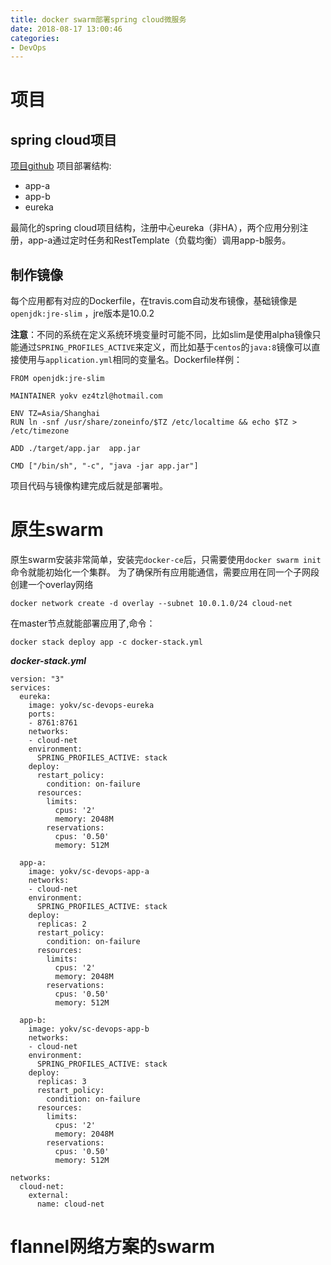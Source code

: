 ```yaml
---
title: docker swarm部署spring cloud微服务
date: 2018-08-17 13:00:46
categories: 
- DevOps
---
```


# 项目
<!--more-->
## spring cloud项目
[项目github](https://github.com/YoKv/microservices-practise)
项目部署结构:
* app-a
* app-b
* eureka

最简化的spring cloud项目结构，注册中心eureka（非HA），两个应用分别注册，app-a通过定时任务和RestTemplate（负载均衡）调用app-b服务。

## 制作镜像
每个应用都有对应的Dockerfile，在travis.com自动发布镜像，基础镜像是 `openjdk:jre-slim` ，jre版本是10.0.2

**注意**：不同的系统在定义系统环境变量时可能不同，比如slim是使用alpha镜像只能通过`SPRING_PROFILES_ACTIVE`来定义，而比如基于`centos`的`java:8`镜像可以直接使用与`application.yml`相同的变量名。Dockerfile样例：

```
FROM openjdk:jre-slim

MAINTAINER yokv ez4tzl@hotmail.com

ENV TZ=Asia/Shanghai
RUN ln -snf /usr/share/zoneinfo/$TZ /etc/localtime && echo $TZ > /etc/timezone

ADD ./target/app.jar  app.jar

CMD ["/bin/sh", "-c", "java -jar app.jar"]
```

项目代码与镜像构建完成后就是部署啦。

# 原生swarm
原生swarm安装非常简单，安装完`docker-ce`后，只需要使用`docker swarm init`命令就能初始化一个集群。
为了确保所有应用能通信，需要应用在同一个子网段
创建一个overlay网络

```
docker network create -d overlay --subnet 10.0.1.0/24 cloud-net
```

在master节点就能部署应用了,命令：

```
docker stack deploy app -c docker-stack.yml
```

***docker-stack.yml***

```
version: "3"
services:
  eureka:
    image: yokv/sc-devops-eureka
    ports:
    - 8761:8761
    networks:
    - cloud-net
    environment:
      SPRING_PROFILES_ACTIVE: stack
    deploy:
      restart_policy:
        condition: on-failure
      resources:
        limits:
          cpus: '2'
          memory: 2048M
        reservations:
          cpus: '0.50'
          memory: 512M

  app-a:
    image: yokv/sc-devops-app-a
    networks:
    - cloud-net
    environment:
      SPRING_PROFILES_ACTIVE: stack
    deploy:
      replicas: 2
      restart_policy:
        condition: on-failure
      resources:
        limits:
          cpus: '2'
          memory: 2048M
        reservations:
          cpus: '0.50'
          memory: 512M

  app-b:
    image: yokv/sc-devops-app-b
    networks:
    - cloud-net
    environment:
      SPRING_PROFILES_ACTIVE: stack
    deploy:
      replicas: 3
      restart_policy:
        condition: on-failure
      resources:
        limits:
          cpus: '2'
          memory: 2048M
        reservations:
          cpus: '0.50'
          memory: 512M

networks:
  cloud-net:
    external:
      name: cloud-net
```


# flannel网络方案的swarm